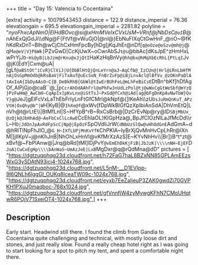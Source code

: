 +++
title = "Day 15: Valencia to Cocentaina"

[extra]
activity = 10079543453
distance = 122.9
distance_imperial = 76.36
elevationgain = 695.5
elevationgain_imperial = 2281.82
polyline = "_nyoFhxcApNmO|ElHdBOvc@si@xHmMVeIxCVxUsM~VRnf@jNbDsC`@oI`B_@nAhExQjGdJi\\\\dNg@F{FtVf@vWuGjO|@nl@}EbNuFlXqCtGwHnF_@nO~@fKhKdRxDnT~Blh@wCjChCxHmFpcBy[hDg[jKqJhEr@nDf[`q@oOze@oSzv@mh@j`@qH`e@eV|V}PbWk]`PZvGwD|CcKjUwX~oCwrAbSJ`t@s`@bbAc[dKsJpE^zHmHxLwPrYjJ`D~Hi@yB|LbJzm@rKnu@xJjQtI`HaKzHqBnVy`@hh@bx@hMqXbEcRhL{PtLqI`Jv@jK{EdY|Cxm@uA|[gLf`@aBStOt^iCvR}ClViJ|U{ObBlHtQjQnLeYrn@aJ~AqCfb@_IzCUn@|Hrl@iRnLbHfMnAjOsGpMmOdb@kRsBaV|FiTxAuf@uEcSxN_FnBrZuFp@iBjLnvAcl@lBfVu_@zOKnPaDlAtAxIoA{IbDyAAsO~C{B_DeBkRhB{GbWl@tIwErBUhFeL@mLhFeBiCsE`DtBn^bKf]hDfAgOf_AlPjGjo@caB``@_[p`CcrAhDdAAhFrl@oPhFwJnUdLzPol@tj@wWxCgGtWeSbf@mYzQ}PzFwHm@_AwCbH~CqApIx]pKvLnx@iGtTsJ~PxGd@fCxh@iAd[ag@bFgDnKpAvNwTbW}QvY}g@`JeJ]gElFcVxLaThEbFrIyLnFtGfCMrl@kNpf@{]lKeAh\\\\zU`DsJuRmQnKuT_APzVtH|OxQhy@b^|W`H|KyB|@`IhXe@f`@xWv[fDpWkBlGfQzXpIbiAnSdA|DhVmEtQ|LnVh@t@rLtE\\\\|BtMfLnI|S~HfYpB^rB~RxCsBrb@|DzCrEvNp@ry@lD`SBjMbUx_@zQjk@JbHhAd@~AeFbCxClLcAwE`CcEhIaOL}KlGpHza@_BpJfClOzNlLaJfMcDd\\\\rL~H`D|JdOnJpAvRdFpScC|Np@|EpOzF`SpOVdIiJrW`CdNbUzSlQw@vHhOdGnE`AdGmA~d@hRlTlNpFhJlO_@`G_H~IXfLbPjMnKvYfK`ChPKlA~IyBrXjQvMnHvCpLhRr@lXnM|]jIlKpV~j@nKhJnB|NhOhLxHnVl@vKfMrXzAzS|E~KYvNhHv\\\\|Br]}B^t^zt@xBvf@~FbPlAnw@|Jrq@bRd]tMl]lDjPvY`@vEmEhDkKjFiB|JbJzK|\\\\nNH~EjEF`D`JoA|CwCxEgHp\\\\bAnWaS~UmAzJeE|LxB`MgDxr@q@rQdMna@dD"
pictures = [ "https://dgtzuqphqg23d.cloudfront.net/h72FaG7haL8BZxNN85GPLAmEEzsWxG3ySDAtN93icj4-1024x768.jpg", "https://dgtzuqphqg23d.cloudfront.net/L5nM-__D1EVIpp-9l6QNLh6lggGI_OUKq8IceaTW09c-1024x768.jpg", "https://dgtzuqphqg23d.cloudfront.net/eyxb7EeZaIjeuP3ZAK0gwdZj70GVPKH1PXuJ0maqboc-768x1024.jpg", "https://dgtzuqphqg23d.cloudfront.net/gfVnnfjW4zyMywgKFhN7CMoUHqtwR6POjV71SxeiOT4-1024x768.jpg",]
+++

## Description

Early start. Headwind still there. I found the climb from Gandia to Cocentaina quite challenging and technical, with mostly loose dirt and stones, and just really slow. Found a really cheap hotel right as I was going to start looking for a spot to pitch my tent, and spent a comfortable night there.
